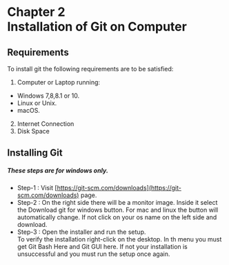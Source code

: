 # Chapter 2 <br> Installation of Git on Computer

## Requirements <br>

To install git the following requirements are to be satisfied:
1. Computer or Laptop running:
  * Windows 7,8,8.1 or 10.
  * Linux or Unix.
  * macOS. <br>
2. Internet Connection
3. Disk Space

## Installing Git <br>
##### These steps are for windows only.
* Step-1 : Visit [https://git-scm.com/downloads](https://git-scm.com/downloads) page.
* Step-2 : On the right side there will be a monitor image. Inside it select the Download git for windows button. For mac and linux the button will automatically change. If not click on your os name on the left side and download.
* Step-3 : Open the installer and run the setup. <br>
To verify the installation right-click on the desktop. In th menu you must get Git Bash Here and Git GUI here. If not your installation is unsuccessful and you must run the setup once again.
